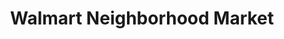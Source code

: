 ---
title: "Walmart Neighborhood Market"
url: /plainfield/walmart-neighborhood-market/
shop: supermarket
---